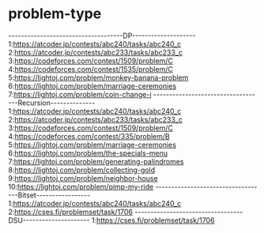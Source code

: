 # problem-type
------------------------------------DP--------------------
1:https://atcoder.jp/contests/abc240/tasks/abc240_c
2:https://atcoder.jp/contests/abc233/tasks/abc233_c
3:https://codeforces.com/contest/1509/problem/C
4:https://codeforces.com/contest/1535/problem/C
5:https://lightoj.com/problem/monkey-banana-problem
6:https://lightoj.com/problem/marriage-ceremonies
7:https://lightoj.com/problem/coin-change-i
-----------------------------------Recursion--------------
1:https://atcoder.jp/contests/abc240/tasks/abc240_c
2:https://atcoder.jp/contests/abc233/tasks/abc233_c
3:https://codeforces.com/contest/1509/problem/C
4:https://codeforces.com/contest/335/problem/B
5:https://lightoj.com/problem/marriage-ceremonies
6:https://lightoj.com/problem/the-specials-menu
7:https://lightoj.com/problem/generating-palindromes
8:https://lightoj.com/problem/collecting-gold
9:https://lightoj.com/problem/neighbor-house
10:https://lightoj.com/problem/pimp-my-ride
-----------------------------------Bitset-----------------
1:https://atcoder.jp/contests/abc240/tasks/abc240_c
2:https://cses.fi/problemset/task/1706
----------------------------------DSU---------------------
1:https://cses.fi/problemset/task/1706
